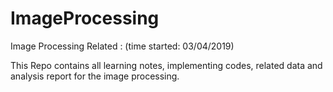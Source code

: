 # ImageProcessing
Image Processing Related : (time started: 03/04/2019) 


This Repo contains all learning notes, implementing codes, related data and analysis report for the image processing. 
